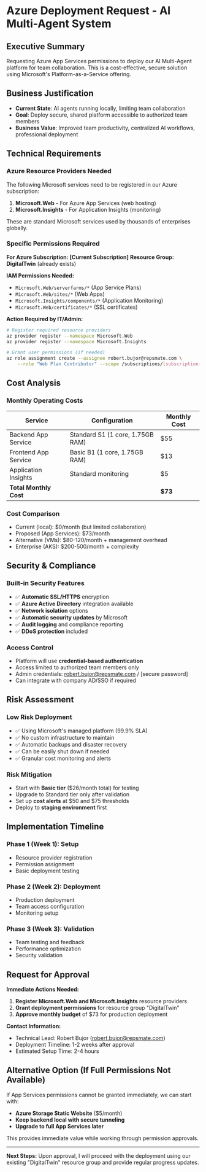 # Azure Deployment Request - AI Multi-Agent System

## Executive Summary
Requesting Azure App Services permissions to deploy our AI Multi-Agent platform for team collaboration. This is a cost-effective, secure solution using Microsoft's Platform-as-a-Service offering.

## Business Justification
- **Current State**: AI agents running locally, limiting team collaboration
- **Goal**: Deploy secure, shared platform accessible to authorized team members
- **Business Value**: Improved team productivity, centralized AI workflows, professional deployment

## Technical Requirements

### Azure Resource Providers Needed
The following Microsoft services need to be registered in our Azure subscription:

1. **Microsoft.Web** - For Azure App Services (web hosting)
2. **Microsoft.Insights** - For Application Insights (monitoring)

These are standard Microsoft services used by thousands of enterprises globally.

### Specific Permissions Required
**For Azure Subscription: [Current Subscription]**
**Resource Group: DigitalTwin** (already exists)

**IAM Permissions Needed:**
- `Microsoft.Web/serverfarms/*` (App Service Plans)
- `Microsoft.Web/sites/*` (Web Apps)
- `Microsoft.Insights/components/*` (Application Monitoring)
- `Microsoft.Web/certificates/*` (SSL certificates)

**Action Required by IT/Admin:**
```bash
# Register required resource providers
az provider register --namespace Microsoft.Web
az provider register --namespace Microsoft.Insights

# Grant user permissions (if needed)
az role assignment create --assignee robert.bujor@repsmate.com \
    --role "Web Plan Contributor" --scope /subscriptions/[subscription-id]
```

## Cost Analysis

### Monthly Operating Costs
| Service | Configuration | Monthly Cost |
|---------|---------------|--------------|
| Backend App Service | Standard S1 (1 core, 1.75GB RAM) | $55 |
| Frontend App Service | Basic B1 (1 core, 1.75GB RAM) | $13 |
| Application Insights | Standard monitoring | $5 |
| **Total Monthly Cost** | | **$73** |

### Cost Comparison
- Current (local): $0/month (but limited collaboration)
- Proposed (App Services): $73/month
- Alternative (VMs): $80-120/month + management overhead
- Enterprise (AKS): $200-500/month + complexity

## Security & Compliance

### Built-in Security Features
- ✅ **Automatic SSL/HTTPS** encryption
- ✅ **Azure Active Directory** integration available
- ✅ **Network isolation** options
- ✅ **Automatic security updates** by Microsoft
- ✅ **Audit logging** and compliance reporting
- ✅ **DDoS protection** included

### Access Control
- Platform will use **credential-based authentication**
- Access limited to authorized team members only
- Admin credentials: robert.bujor@repsmate.com / [secure password]
- Can integrate with company AD/SSO if required

## Risk Assessment

### Low Risk Deployment
- ✅ Using Microsoft's managed platform (99.9% SLA)
- ✅ No custom infrastructure to maintain
- ✅ Automatic backups and disaster recovery
- ✅ Can be easily shut down if needed
- ✅ Granular cost monitoring and alerts

### Risk Mitigation
- Start with **Basic tier** ($26/month total) for testing
- Upgrade to Standard tier only after validation
- Set up **cost alerts** at $50 and $75 thresholds
- Deploy to **staging environment** first

## Implementation Timeline

### Phase 1 (Week 1): Setup
- Resource provider registration
- Permission assignment
- Basic deployment testing

### Phase 2 (Week 2): Deployment
- Production deployment
- Team access configuration
- Monitoring setup

### Phase 3 (Week 3): Validation
- Team testing and feedback
- Performance optimization
- Security validation

## Request for Approval

**Immediate Actions Needed:**
1. **Register Microsoft.Web and Microsoft.Insights** resource providers
2. **Grant deployment permissions** for resource group "DigitalTwin"
3. **Approve monthly budget** of $73 for production deployment

**Contact Information:**
- Technical Lead: Robert Bujor (robert.bujor@repsmate.com)
- Deployment Timeline: 1-2 weeks after approval
- Estimated Setup Time: 2-4 hours

## Alternative Option (If Full Permissions Not Available)

If App Services permissions cannot be granted immediately, we can start with:
- **Azure Storage Static Website** ($5/month)
- **Keep backend local with secure tunneling**
- **Upgrade to full App Services later**

This provides immediate value while working through permission approvals.

---

**Next Steps:** Upon approval, I will proceed with the deployment using our existing "DigitalTwin" resource group and provide regular progress updates.

